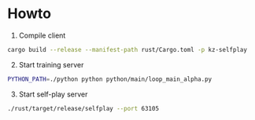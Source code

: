 # Howto

1. Compile client

```sh
cargo build --release --manifest-path rust/Cargo.toml -p kz-selfplay
```

2. Start training server

```sh
PYTHON_PATH=./python python python/main/loop_main_alpha.py
```

3. Start self-play server

```sh
./rust/target/release/selfplay --port 63105
```

